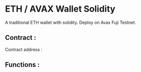 # ETH / AVAX Wallet Solidity
A traditional ETH wallet with solidity.
Deploy on Avax Fuji Testnet.
 
 
## Contract :
 Contract address : 
 
 
## Functions :
